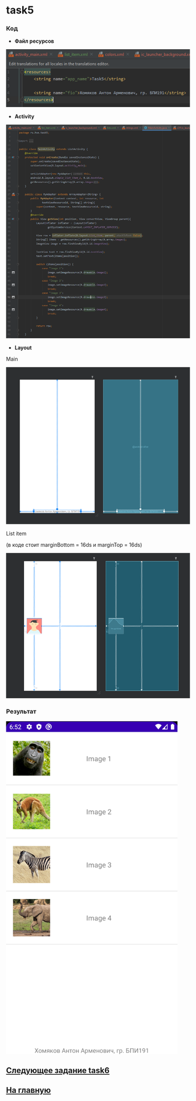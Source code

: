 # task5
### Код 

* **Файл ресурсов**

![str](https://github.com/antonkhmv/android_dz/blob/main/task5/img/str.png)

* **Activity**

![main](https://github.com/antonkhmv/android_dz/blob/main/task5/img/main.png)

* **Layout**

Main

![main_lay](https://github.com/antonkhmv/android_dz/blob/main/task5/img/main_lay.png)
 
List item

(в коде стоит marginBottom = 16ds и marginTop = 16ds)

![sec_lay](https://github.com/antonkhmv/android_dz/blob/main/task5/img/sec_lay.png)
 
### Результат

![res](https://github.com/antonkhmv/android_dz/blob/main/task5/img/res.png)

## [Следующее задание task6](../task6)

## [На главную](/../../)
